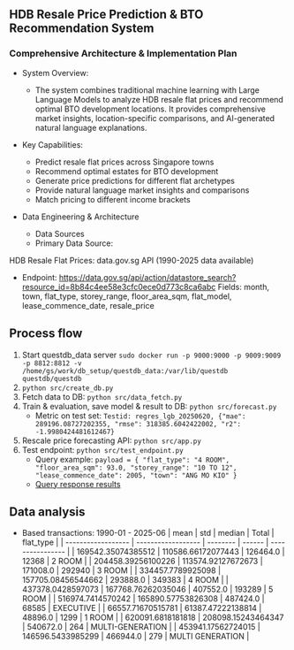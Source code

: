## HDB Resale Price Prediction & BTO Recommendation System

### Comprehensive Architecture & Implementation Plan

- System Overview:
    - The system combines traditional machine learning with Large Language Models to analyze HDB resale flat prices and recommend optimal BTO development locations. It provides comprehensive market insights, location-specific comparisons, and AI-generated natural language explanations.
- Key Capabilities:

    - Predict resale flat prices across Singapore towns
    - Recommend optimal estates for BTO development
    - Generate price predictions for different flat archetypes
    - Provide natural language market insights and comparisons
    - Match pricing to different income brackets

- Data Engineering & Architecture
    - Data Sources
    - Primary Data Source:

HDB Resale Flat Prices: data.gov.sg API (1990-2025 data available)

- Endpoint: https://data.gov.sg/api/action/datastore_search?resource_id=8b84c4ee58e3cfc0ece0d773c8ca6abc
Fields: month, town, flat_type, storey_range, floor_area_sqm, flat_model, lease_commence_date, resale_price

## Process flow
1. Start questdb_data server
```sudo docker run -p 9000:9000 -p 9009:9009 -p 8812:8812 -v /home/gs/work/db_setup/questdb_data:/var/lib/questdb questdb/questdb```
2. ```python src/create_db.py```
3. Fetch data to DB: ```python src/data_fetch.py```
4. Train & evaluation, save model & result to DB: ```python src/forecast.py```
    - Metric on test set: 
    ```Testid: regres_lgb_20250620, {"mae": 289196.08727202355, "rmse": 318385.6042422002, "r2": -1.9980424481612467}```
5. Rescale price forecasting API: ```python src/app.py```
6. Test endpoint: ```python src/test_endpoint.py```
    - Query example: ```payload = {
    "flat_type": "4 ROOM",
    "floor_area_sqm": 93.0,
    "storey_range": "10 TO 12",
    "lease_commence_date": 2005,
    "town": "ANG MO KIO"
    }```
    - [Query response results](test_api_output.txt)
## Data analysis
- Based transactions: 1990-01 - 2025-06
| mean               | std                | median   | Total  | flat_type        |
| ------------------ | ------------------ | -------- | ------ | ---------------- |
| 169542.35074385512 | 110586.66172077443 | 126464.0 | 12368  | 2 ROOM           |
| 204458.39256100226 | 113574.92127672673 | 171008.0 | 292940 | 3 ROOM           |
| 334457.7789925098  | 157705.08456544662 | 293888.0 | 349383 | 4 ROOM           |
| 437378.0428597073  | 167768.76262035046 | 407552.0 | 193289 | 5 ROOM           |
| 516974.7414570242  | 165890.57753826308 | 487424.0 | 68585  | EXECUTIVE        |
| 66557.71670515781  | 61387.47222138814  | 48896.0  | 1299   | 1 ROOM           |
| 620091.6818181818  | 208098.15243464347 | 540672.0 | 264    | MULTI-GENERATION |
| 453941.17562724015 | 146596.5433985299  | 466944.0 | 279    | MULTI GENERATION |

